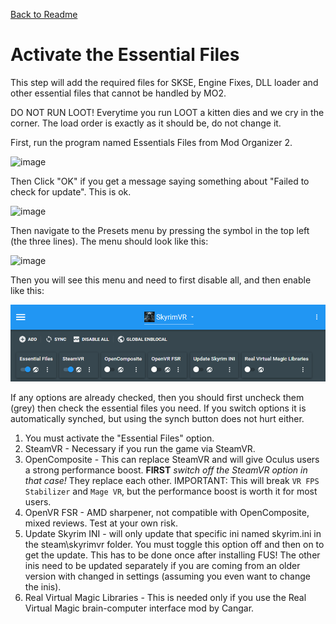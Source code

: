 [Back to Readme](https://github.com/Kvitekvist/FUS/blob/main/README.md)

# Activate the Essential Files

This step will add the required files for SKSE, Engine Fixes, DLL loader and other essential files that cannot be handled by MO2.

DO NOT RUN LOOT! Everytime you run LOOT a kitten dies and we cry in the corner. The load order is exactly as it should be, do not change it.

First, run the program named Essentials Files from Mod Organizer 2.

![image](https://i.ibb.co/KrvCB09/essentials1.jpg)

Then Click "OK" if you get a message saying something about "Failed to check for update". This is ok.

![image](https://i.ibb.co/P5mpMfH/enb2.jpg)

Then navigate to the Presets menu by pressing the symbol in the top left (the three lines). The menu should look like this:

![image](https://i.ibb.co/YkFSZJ1/enb3.jpg)

Then you will see this menu and need to first disable all, and then enable like this:

![image](https://github.com/Kvitekvist/FUS/blob/main/images/essential_files_steam.png?raw=true)

If any options are already checked, then you should first uncheck them (grey) then check the essential files you need. If you switch options it is automatically synched, but using the synch button does not hurt either.

1. You must activate the "Essential Files" option. 
2. SteamVR - Necessary if you run the game via SteamVR.
3. OpenComposite - This can replace SteamVR and will give Oculus users a strong performance boost. __FIRST__ _switch off the SteamVR option in that case!_ They replace each other. IMPORTANT: This will break `VR FPS Stabilizer` and `Mage VR`, but the performance boost is worth it for most users.
4. OpenVR FSR - AMD sharpener, not compatible with OpenComposite, mixed reviews. Test at your own risk.
5. Update Skyrim INI - will only update that specific ini named skyrim.ini in the steam\skyrimvr folder. You must toggle this option off and then on to get the update. This has to be done once after installing FUS! The other inis need to be updated separately if you are coming from an older version with changed in settings (assuming you even want to change the inis).
6. Real Virtual Magic Libraries - This is needed only if you use the Real Virtual Magic brain-computer interface mod by Cangar.